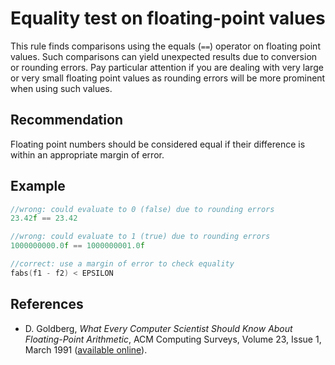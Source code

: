 # Equality test on floating-point values
This rule finds comparisons using the equals (`==`) operator on floating point values. Such comparisons can yield unexpected results due to conversion or rounding errors. Pay particular attention if you are dealing with very large or very small floating point values as rounding errors will be more prominent when using such values.


## Recommendation
Floating point numbers should be considered equal if their difference is within an appropriate margin of error.


## Example

```cpp
//wrong: could evaluate to 0 (false) due to rounding errors
23.42f == 23.42

//wrong: could evaluate to 1 (true) due to rounding errors
1000000000.0f == 1000000001.0f

//correct: use a margin of error to check equality
fabs(f1 - f2) < EPSILON

```

## References
* D. Goldberg, *What Every Computer Scientist Should Know About Floating-Point Arithmetic*, ACM Computing Surveys, Volume 23, Issue 1, March 1991 ([available online](https://docs.oracle.com/cd/E19957-01/806-3568/ncg_goldberg.html)).
